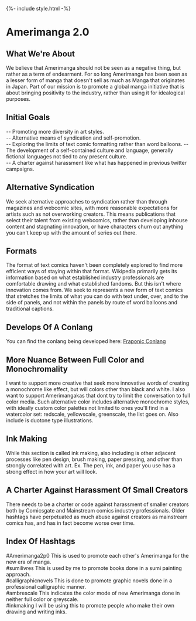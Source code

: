 {%- include style.html -%}

# Amerimanga 2.0

## What We're About
We believe that Amerimanga should not be seen as a negative thing, but rather as a term of endearment. For so long Amerimanga has been seen as a lesser form of manga that doesn't sell as much as Manga that originates in Japan. Part of our mission is to promote a global manga initiative that is about bringing positivity to the industry, rather than using it for idealogical purposes.

## Initial Goals
-- Promoting more diversity in art styles.<br />
-- Alternative means of syndication and self-promotion.<br />
-- Exploring the limits of text comic formatting rather than word balloons.
-- The development of a self-contained culture and language, generally fictional languages not tied to any present culture.<br />
-- A charter against harassment like what has happened in previous twitter campaigns.<br />

## Alternative Syndication
We seek alternative approaches to syndication rather than through magazines and webcomic sites, with more reasonable expectations for artists such as not overworking creators. This means publications that select their talent from existing webcomics, rather than developing inhouse content and stagnating innovation, or have characters churn out anything you can't keep up with the amount of series out there.

## Formats
The format of text comics haven't been completely explored to find more efficient ways of staying within that format. Wikipedia primarily gets its information based on what established industry professionals are comfortable drawing and what established fandoms. But this isn't where innovation comes from. We seek to represents a new form of text comics that stretches the limits of what you can do with text under, over, and to the side of panels, and not within the panels by route of word balloons and traditional captions.

## Develops Of A Conlang
You can find the conlang being developed here: [Fraponic Conlang](https://lwflouisa.github.io/FraponicConlang)

## More Nuance Between Full Color and Monochromality
I want to support more creative that seek more innovative words of creating a monochrome like effect, but will colors other than black and white. I also want to support Amerimangakas that dont try to limit the conversation to full color media. Such alternative color includes alternative monochrome styles, with ideally custom color palettes not limited to ones you'll find in a watercolor set: redscale, yellowscale, greenscale, the list goes on. Also include is duotone type illustrations.

## Ink Making
While this section is called ink making, also including is other adjacent processes like pen design, brush making, paper pressing, and other than strongly correlated with art. Ex. The pen, ink, and paper you use has a strong effect in how your art will look.

## A Charter Against Harassment Of Small Creators
There needs to be a charter or code against harassment of smaller creators both by Comicsgate and Mainstream comics industry professionals. Older hashtags have perpetuated as much abuse against creators as mainstream comics has, and has in fact become worse over time.

## Index Of Hashtags
#Amerimanga2p0 This is used to promote each other's Amerimanga for the new era of manga.<br />
#sumilivres This is used by me to promote books done in a sumi painting approach.<br />
#calligraphicnovels This is done to promote graphic novels done in a professional calligraphic manner.<br />
#ambrescale This indicates the color mode of new Amerimanga done in neither full color or greyscale.<br />
#inkmaking I will be using this to promote people who make their own drawing and writing inks.<br />

